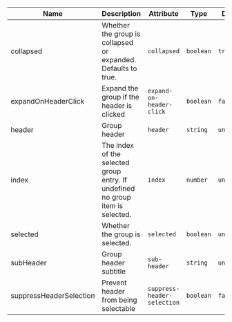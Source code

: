 | Name                                                                                                                | Description                                                                    | Attribute                   | Type      | Default     |
| ------------------------------------------------------------------------------------------------------------------- | ------------------------------------------------------------------------------ | --------------------------- | --------- | ----------- |
| <div className="Api__Table"> <div>collapsed</div> <div className="Api__Table Docs__Tags"></div></div>               | Whether the group is collapsed or expanded. Defaults to true.                  | `collapsed`                 | `boolean` | `true`      |
| <div className="Api__Table"> <div>expandOnHeaderClick</div> <div className="Api__Table Docs__Tags"></div></div>     | Expand the group if the header is clicked                                      | `expand-on-header-click`    | `boolean` | `false`     |
| <div className="Api__Table"> <div>header</div> <div className="Api__Table Docs__Tags"></div></div>                  | Group header                                                                   | `header`                    | `string`  | `undefined` |
| <div className="Api__Table"> <div>index</div> <div className="Api__Table Docs__Tags"></div></div>                   | The index of the selected group entry. If undefined no group item is selected. | `index`                     | `number`  | `undefined` |
| <div className="Api__Table"> <div>selected</div> <div className="Api__Table Docs__Tags"></div></div>                | Whether the group is selected.                                                 | `selected`                  | `boolean` | `undefined` |
| <div className="Api__Table"> <div>subHeader</div> <div className="Api__Table Docs__Tags"></div></div>               | Group header subtitle                                                          | `sub-header`                | `string`  | `undefined` |
| <div className="Api__Table"> <div>suppressHeaderSelection</div> <div className="Api__Table Docs__Tags"></div></div> | Prevent header from being selectable                                           | `suppress-header-selection` | `boolean` | `false`     |
